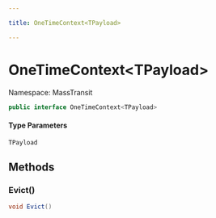 ```yaml
---

title: OneTimeContext<TPayload>

---
```


# OneTimeContext\<TPayload\>

Namespace: MassTransit

```csharp
public interface OneTimeContext<TPayload>
```

#### Type Parameters

`TPayload`<br/>

## Methods

### **Evict()**

```csharp
void Evict()
```
